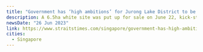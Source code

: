 ```yaml
---
title: "Government has ‘high ambitions’ for Jurong Lake District to be a site for sustainable living"
description: A 6.5ha white site was put up for sale on June 22, kick-starting the development of a second CBD in the south of Jurong Lake District.
newsDate: "26 Jun 2023"
link: https://www.straitstimes.com/singapore/government-has-high-ambitions-for-jurong-lake-district-to-be-a-site-for-sustainable-living
cities:
  - Singapore
---
```

